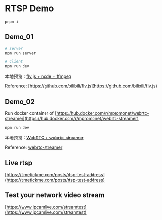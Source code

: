 # RTSP Demo

```bash
pnpm i
```

## Demo_01

```bash
# server
npm run server

# client
npm run dev
```

本地预览：[flv.js + node + ffmpeg](http://127.0.0.1:3000/index.html)

Reference: [https://github.com/bilibili/flv.js](https://github.com/bilibili/flv.js)

## Demo_02

Run docker container of [https://hub.docker.com/r/mpromonet/webrtc-streamer](https://hub.docker.com/r/mpromonet/webrtc-streamer)

```bash
npm run dev
```

本地预览：[WebRTC + webrtc-streamer](http://127.0.0.1:3000/WebRTC.html)

Reference: [webrtc-streamer](https://github.com/mpromonet/webrtc-streamer)

## Live rtsp

[https://timetickme.com/posts/rtsp-test-address](https://timetickme.com/posts/rtsp-test-address)


## Test your network video stream

[https://www.ipcamlive.com/streamtest](https://www.ipcamlive.com/streamtest)